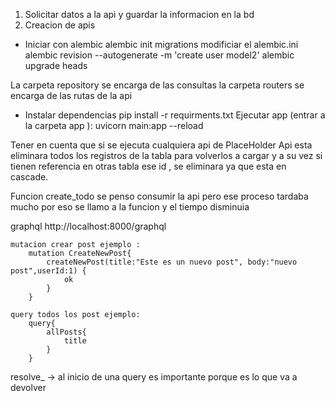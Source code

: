 1. Solicitar datos a la api y guardar la informacion en la bd
2. Creacion de apis


- Iniciar con alembic 
    alembic init migrations
    modificiar el alembic.ini
    alembic revision --autogenerate -m 'create user model2'
    alembic upgrade heads

La carpeta repository se encarga de las consultas
la carpeta routers se encarga de las rutas de la api
- Instalar dependencias
    pip install -r requirments.txt
Ejecutar app (entrar a la carpeta app ):
    uvicorn main:app --reload

Tener en cuenta que si se ejecuta cualquiera api de PlaceHolder Api esta eliminara todos los registros de la tabla para volverlos a cargar
y a su vez si tienen referencia en otras tabla ese id , se eliminara ya que esta en cascade.

Funcion create_todo 
    se penso consumir la api pero ese proceso tardaba mucho por eso se llamo a la funcion y el tiempo disminuia


graphql
    http://localhost:8000/graphql
    
    mutacion crear post ejemplo :
        mutation CreateNewPost{
            createNewPost(title:"Este es un nuevo post", body:"nuevo post",userId:1) {
                ok
            }
        }
    
    query todos los post ejemplo:
        query{
            allPosts{
                title
            }
        }


resolve_ -> al inicio de una query es importante porque es lo que va a devolver